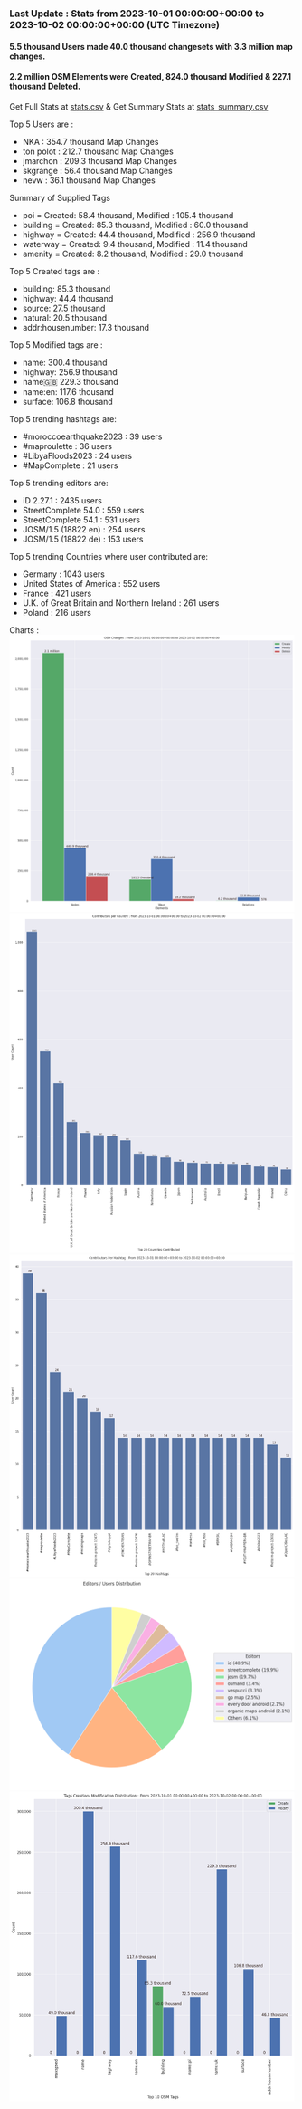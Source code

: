 ### Last Update : Stats from 2023-10-01 00:00:00+00:00 to 2023-10-02 00:00:00+00:00 (UTC Timezone)

#### 5.5 thousand Users made 40.0 thousand changesets with 3.3 million map changes.
#### 2.2 million OSM Elements were Created, 824.0 thousand Modified & 227.1 thousand Deleted.
Get Full Stats at [stats.csv](/stats/Global/Daily/stats.csv)
 & Get Summary Stats at [stats_summary.csv](/stats/Global/Daily/stats_summary.csv)

Top 5 Users are : 
- NKA : 354.7 thousand Map Changes
- ton polot : 212.7 thousand Map Changes
- jmarchon : 209.3 thousand Map Changes
- skgrange : 56.4 thousand Map Changes
- nevw : 36.1 thousand Map Changes

Summary of Supplied Tags
- poi = Created: 58.4 thousand, Modified : 105.4 thousand
- building = Created: 85.3 thousand, Modified : 60.0 thousand
- highway = Created: 44.4 thousand, Modified : 256.9 thousand
- waterway = Created: 9.4 thousand, Modified : 11.4 thousand
- amenity = Created: 8.2 thousand, Modified : 29.0 thousand


Top 5 Created tags are :
- building: 85.3 thousand
- highway: 44.4 thousand
- source: 27.5 thousand
- natural: 20.5 thousand
- addr:housenumber: 17.3 thousand


Top 5 Modified tags are :
- name: 300.4 thousand
- highway: 256.9 thousand
- name:uk: 229.3 thousand
- name:en: 117.6 thousand
- surface: 106.8 thousand


Top 5 trending hashtags are:
- #moroccoearthquake2023 : 39 users
- #maproulette : 36 users
- #LibyaFloods2023 : 24 users
- #MapComplete : 21 users


Top 5 trending editors are:
- iD 2.27.1 : 2435 users
- StreetComplete 54.0 : 559 users
- StreetComplete 54.1 : 531 users
- JOSM/1.5 (18822 en) : 254 users
- JOSM/1.5 (18822 de) : 153 users


Top 5 trending Countries where user contributed are:
- Germany : 1043 users
- United States of America : 552 users
- France : 421 users
- U.K. of Great Britain and Northern Ireland : 261 users
- Poland : 216 users


 Charts : 
![Alt text](./stats_osm_changes.png) 
![Alt text](./stats_users_per_country.png) 
![Alt text](./stats_users_per_hashtag.png) 
![Alt text](./stats_editors_pie_chart.png) 
![Alt text](./stats_tags.png) 
